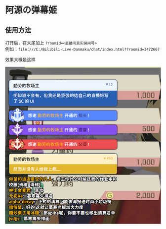 # 阿源の弹幕姬

## 使用方法

打开后，在末尾加上 `?roomid=<直播间真实房间号>`  
例如：`file:///C:/Bilibili-Live-Danmaku/chat/index.html??roomid=3472667`  

效果大概是这样  

![example image](example_image.png)
